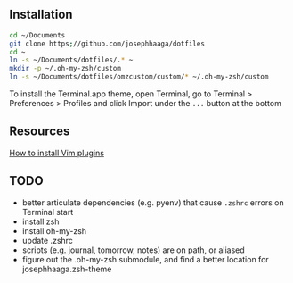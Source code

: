 
## Installation
```bash
cd ~/Documents
git clone https;//github.com/josephhaaga/dotfiles
cd ~
ln -s ~/Documents/dotfiles/.* ~
mkdir -p ~/.oh-my-zsh/custom
ln -s ~/Documents/dotfiles/omzcustom/custom/* ~/.oh-my-zsh/custom
```

To install the Terminal.app theme, open Terminal, go to Terminal > Preferences > Profiles and click Import under the `...` button at the bottom


## Resources
[How to install Vim plugins](https://linuxhint.com/vim_install_plugins/)

## TODO
- better articulate dependencies (e.g. pyenv) that cause `.zshrc` errors on Terminal start
- install zsh
- install oh-my-zsh
- update .zshrc
- scripts (e.g. journal, tomorrow, notes) are on path, or aliased
- figure out the .oh-my-zsh submodule, and find a better location for josephhaaga.zsh-theme 
